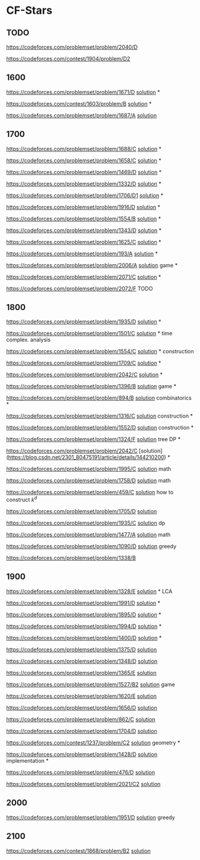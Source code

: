 # CF-Stars

## TODO
https://codeforces.com/problemset/problem/2040/D

https://codeforces.com/contest/1904/problem/D2

## 1600
https://codeforces.com/problemset/problem/1671/D [solution](https://zhuanlan.zhihu.com/p/503401313) *
 
https://codeforces.com/contest/1603/problem/B [solution](https://codeforces.com/blog/entry/96460) *

https://codeforces.com/problemset/problem/1687/A [solution](https://www.bilibili.com/opus/727487921631789109)

## 1700
https://codeforces.com/problemset/problem/1688/C [solution](https://blog.csdn.net/weixin_61904259/article/details/125789252) *

https://codeforces.com/problemset/problem/1658/C [solution](https://www.acwing.com/solution/content/166734/) *

https://codeforces.com/problemset/problem/1469/D [solution](https://www.acwing.com/solution/content/171257/) * 

https://codeforces.com/problemset/problem/1332/D [solution](https://blog.csdn.net/Littlewhite520/article/details/105244608) *

https://codeforces.com/problemset/problem/1706/D1 [solution](https://blog.csdn.net/qq_45554473/article/details/127872291) *

https://codeforces.com/problemset/problem/1916/D [solution](https://blog.csdn.net/m0_59954214/article/details/138723629) *

https://codeforces.com/problemset/problem/1554/B [solution](https://blog.csdn.net/INGg__/article/details/119299898) *

https://codeforces.com/problemset/problem/1343/D [solution](https://blog.csdn.net/qq_45458915/article/details/105682206) *

https://codeforces.com/problemset/problem/1625/C [solution](https://www.cnblogs.com/s1mmons/p/15808539.html) *

https://codeforces.com/problemset/problem/193/A [solution](https://blog.csdn.net/HEU_xueyan/article/details/7632936) *

https://codeforces.com/problemset/problem/2006/A [solution](https://www.cnblogs.com/cjjsb/p/18397209) game *

https://codeforces.com/problemset/problem/2071/C [solution](https://zhuanlan.zhihu.com/p/27263034300) *

https://codeforces.com/problemset/problem/2072/F TODO

## 1800
https://codeforces.com/problemset/problem/1935/D [solution](https://www.cnblogs.com/wnsyou-blog/p/18109392) *

https://codeforces.com/problemset/problem/1501/C [solution](https://blog.csdn.net/qq_44691917/article/details/114882536) * time complex. analysis

https://codeforces.com/problemset/problem/1554/C [solution](https://www.acwing.com/solution/content/58820/) * construction

https://codeforces.com/problemset/problem/1709/C [solution](https://blog.csdn.net/QQ2530063577/article/details/125942093) *

https://codeforces.com/problemset/problem/2042/C [solution](https://zhuanlan.zhihu.com/p/10349236858) *

https://codeforces.com/problemset/problem/1396/B [solution](https://blog.csdn.net/dragonylee/article/details/108343568) game *

https://codeforces.com/problemset/problem/894/B [solution](https://blog.csdn.net/u013852115/article/details/78649382) combinatorics *

https://codeforces.com/problemset/problem/1316/C [solution](https://www.cnblogs.com/heyuhhh/p/12420353.html) construction *

https://codeforces.com/problemset/problem/1552/D [solution](https://blog.csdn.net/weixin_45948940/article/details/119789855) construction *

https://codeforces.com/problemset/problem/1324/F [solution](https://blog.csdn.net/Cosmic_Tree/article/details/117785941) tree DP *

https://codeforces.com/problemset/problem/2042/C [solution] (https://blog.csdn.net/2301_80475191/article/details/144210200) *

https://codeforces.com/problemset/problem/1995/C [solution](https://www.cnblogs.com/luckyblock/p/18319949#c) math

https://codeforces.com/problemset/problem/1758/D [solution](https://blog.csdn.net/weixin_40986490/article/details/128151197) math

https://codeforces.com/problemset/problem/459/C [solution](https://www.cnblogs.com/KirinSB/p/10375794.html) how to construct $k^d$

https://codeforces.com/problemset/problem/1705/D [solution](https://www.cnblogs.com/cjjsb/p/16578319.html#d-mark-and-lightbulbs)

https://codeforces.com/problemset/problem/1935/C [solution](https://www.acwing.com/solution/content/249004/) dp

https://codeforces.com/problemset/problem/1477/A [solution](https://blog.csdn.net/zzq0523/article/details/113777886) math

https://codeforces.com/problemset/problem/1090/D [solution](https://www.cnblogs.com/dilthey/p/10092161.html) greedy

https://codeforces.com/problemset/problem/1338/B

## 1900
https://codeforces.com/problemset/problem/1328/E [solution](https://www.cnblogs.com/dgsvygd/p/16530517.html) * LCA

https://codeforces.com/problemset/problem/1991/D [solution](https://www.cnblogs.com/cjjsb/p/18330970) *

https://codeforces.com/problemset/problem/1895/D [solution](https://www.cnblogs.com/cjjsb/p/17809455.html) *

https://codeforces.com/problemset/problem/1994/D [solution](https://www.cnblogs.com/showball/p/18393787) *

https://codeforces.com/problemset/problem/1400/D [solution](https://blog.csdn.net/weixin_45719073/article/details/108500980) *

https://codeforces.com/problemset/problem/1375/D [solution](https://blog.csdn.net/tomjobs/article/details/107147334)

https://codeforces.com/problemset/problem/1348/D [solution](https://blog.csdn.net/starlet_kiss/article/details/105899735)

https://codeforces.com/problemset/problem/1365/E [solution](https://blog.csdn.net/mrcrack/article/details/106635598)

https://codeforces.com/problemset/problem/1527/B2 [solution](https://www.cnblogs.com/TheRoadToTheGold/p/15254112.html) game

https://codeforces.com/problemset/problem/1620/E [solution](https://blog.csdn.net/SGDBS233/article/details/122936964)

https://codeforces.com/problemset/problem/1656/D [solution](https://blog.csdn.net/weixin_43823753/article/details/123744243)

https://codeforces.com/problemset/problem/862/C [solution](https://blog.csdn.net/lj130lj/article/details/78629481)

https://codeforces.com/problemset/problem/1704/D [solution](https://blog.csdn.net/Bananaaay/article/details/126097699)

https://codeforces.com/contest/1237/problem/C2 [solution](https://blog.csdn.net/weixin_44751481/article/details/102604601) geometry *

https://codeforces.com/problemset/problem/1428/D [solution](https://blog.csdn.net/tongjingqi_/article/details/109146192) implementation *

https://codeforces.com/problemset/problem/476/D [solution](https://www.cnblogs.com/kewowlo/p/4088328.html)

https://codeforces.com/problemset/problem/2021/C2 [solution](https://www.cnblogs.com/luckyblock/p/18451687#c2-%E8%B4%AA%E5%BF%83%E6%9E%9A%E4%B8%BE)

## 2000
https://codeforces.com/problemset/problem/1951/D [solution](https://www.cnblogs.com/qiujianACM/p/18120234) greedy

## 2100
https://codeforces.com/contest/1868/problem/B2 [solution](https://www.cnblogs.com/cjjsb/p/17694388.html)
